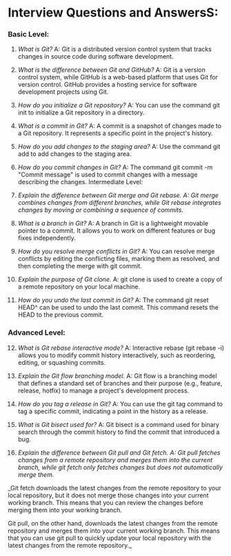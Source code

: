 # Interview Questions and AnswersS: 

### Basic Level: 

1. *What is Git?*
A: Git is a distributed version control system that tracks changes in source code during software development.

2. *What is the difference between Git and GitHub?*
A: Git is a version control system, while GitHub is a web-based platform that uses Git for version control. GitHub provides a hosting service for software development projects using Git.

3. *How do you initialize a Git repository?*
A: You can use the command git init to initialize a Git repository in a directory.

4. *What is a commit in Git?*
A: A commit is a snapshot of changes made to a Git repository. It represents a specific point in the project's history.

5. *How do you add changes to the staging area?*
A: Use the command git add <filename> to add changes to the staging area.

6. *How do you commit changes in Git?*
A: The command git commit -m "Commit message" is used to commit changes with a message describing the changes.
Intermediate Level:

7. *Explain the difference between Git merge and Git rebase.*
_A: Git merge combines changes from different branches, while Git rebase integrates changes by moving or combining a sequence of commits._

8. *What is a branch in Git?*
A: A branch in Git is a lightweight movable pointer to a commit. It allows you to work on different features or bug fixes independently.

9. *How do you resolve merge conflicts in Git?*
A: You can resolve merge conflicts by editing the conflicting files, marking them as resolved, and then completing the merge with git commit.

10. *Explain the purpose of Git clone.*
A: git clone is used to create a copy of a remote repository on your local machine.

11. *How do you undo the last commit in Git?*
A: The command git reset HEAD^ can be used to undo the last commit. This command resets the HEAD to the previous commit.


### Advanced Level:

12. *What is Git rebase interactive mode?*
A: Interactive rebase (git rebase -i) allows you to modify commit history interactively, such as reordering, editing, or squashing commits.

13. *Explain the Git flow branching model.*
A: Git flow is a branching model that defines a standard set of branches and their purpose (e.g., feature, release, hotfix) to manage a project's development process.

14. *How do you tag a release in Git?*
A: You can use the git tag command to tag a specific commit, indicating a point in the history as a release.

15. *What is Git bisect used for?*
A: Git bisect is a command used for binary search through the commit history to find the commit that introduced a bug.

16. *Explain the difference between Git pull and Git fetch.*
_A: Git pull fetches changes from a remote repository and merges them into the current branch, while git fetch only fetches changes but does not automatically merge them._

_Git fetch downloads the latest changes from the remote repository to your local repository, but it does not merge those changes into your current working branch. This means that you can review the changes before merging them into your working branch.

Git pull, on the other hand, downloads the latest changes from the remote repository and merges them into your current working branch. This means that you can use git pull to quickly update your local repository with the latest changes from the remote repository._ 

